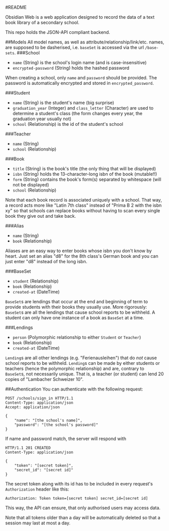 #README

Obsidian Web is a web application designed to record the data of a text book
library of a secondary school.

This repo holds the JSON-API compliant backend.

##Models
All model names, as well as attribute/relationship/link/etc. names, are supposed to be dasherised,
i.e. `baseSet` is accessed via the url `/base-sets`.
###School
- `name` (String) is the school's login name (and is case-insensitive)
- `encrypted-password` (String) holds the hashed password

When creating a school, only `name` and `password` should be provided. The password is automatically encrypted
and stored in `encrypted_password`.

###Student
- `name` (String) is the student's name (big surprise)
- `graduation_year` (Integer) and `class_letter` (Character) are used to determine a student's class (the form changes every year, the graduation year usually not)
- `school` (Relationship) is the id of the student's school

###Teacher
- `name` (String)
- `school` (Relationship)

###Book
- `title` (String) is the book's title (the only thing that will be displayed)
- `isbn` (String) holds the 13-character-long isbn of the book (mutable!!)
- `form` (String) contains the book's form(s) separated by whitespace (will not be displayed)
- `school` (Relationship)

Note that each book record is associated uniquely with a school. That way, a record acts more like
"Latin 7th class" instead of "Prima B 2 with the isbn xy" so that schools can replace books without having
to scan every single book they give out and take back.

###Alias
- `name` (String)
- `book` (Relationship)

Aliases are an easy way to enter books whose isbn you don't know by heart. Just set an alias "d8" for the
8th class's German book and you can just enter "d8" instead of the long isbn.

###BaseSet
- `student` (Relationship)
- `book` (Relationship)
- `created-at` (DateTime)

`BaseSet`s are lendings that occur at the end and beginning of term to provide students with their books they
usually use. More rigorously: `BaseSet`s are all the lendings that cause school reports to be withheld. A student
can only have one instance of a book as `BaseSet` at a time.

###Lendings
- `person` (Polymorphic relationship to either `Student` or `Teacher`)
- `book` (Relationship)
- `created-at` (DateTime)

`Lending`s are all other lendings (e.g. "Ferienausleihen") that do *not* cause school reports to be withheld.
`Lending`s can be made by either students or teachers (hence the polymorphic relationship) and are, contrary 
to `BaseSet`s, not necessarily unique. That is, a teacher (or student) can lend 20 copies of
"Lambacher Schweizer 10".

##Authentication
You can authenticate with the following request:

```http
POST /schools/sign_in HTTP/1.1
Content-Type: application/json
Accept: application/json

{
	"name": "[the school's name]",
	"password": "[the school's password]"
}
```

If name and password match, the server will respond with

```http
HTTP/1.1 201 CREATED
Content-Type: application/json

{
	"token": "[secret token]",
	"secret_id": "[secret id]"
}
```

The secret token along with its id has to be included in every request's `Authorization` header like this:

```http
Authorization: Token token=[secret token] secret_id=[secret id]
```

This way, the API can ensure, that only authorised users may access data.

Note that all tokens older than a day will be automatically deleted so that a session may last at most
a day.
